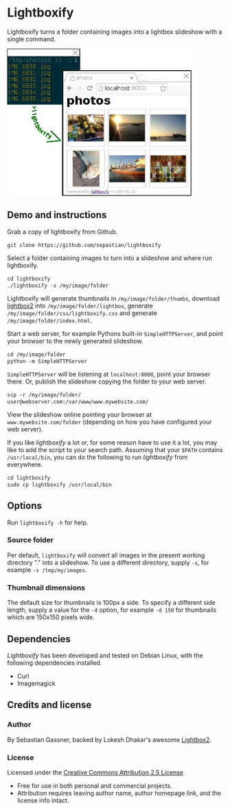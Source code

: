 # Lightboxify

Lightboxify turns a folder containing images into a lightbox slideshow with a single command.

![](doc/lightboxify.jpg)

## Demo and instructions

Grab a copy of lightboxify from Github.

    git clone https://github.com/sepastian/lightboxify

Select a folder containing images to turn into a slideshow and 
where run lightboxify.

    cd lightboxify
    ./lightboxify -s /my/image/folder

Lightboxify will generate thumbnails in `/my/image/folder/thumbs`, download
[lightbox2](http://lokeshdhakar.com/projects/lightbox2/) into `/my/image/folder/lightbox`, generate `/my/image/folder/css/lightboxify.css`
and generate `/my/image/folder/index.html`.

Start a web server, for example Pythons built-in `SimpleHTTPServer`, and
point your browser to the newly generated slideshow.

    cd /my/image/folder
    python -m SimpleHTTPServer

`SimpleHTTPServer` will be listening at `localhost:8000`, point your browser there.
Or, publish the slideshow copying the folder to your web server.

    scp -r /my/image/folder/ user@webserver.com:/var/www/www.mywebsite.com/

View the slideshow online pointing your browser at `www.mywebsite.com/folder`
(depending on how you have configured your web server).

If you like *lightboxify* a lot or, for some reason have to use it a lot,
you may like to add the script to your search path. Assuming that your `$PATH`
contains `/usr/local/bin`, you can do the following to run *lightboxify* from
everywhere.

    cd lightboxify
    sudo cp lightboxify /usr/local/bin

## Options

Run `lightboxify -h` for help.

### Source folder

Per default, `lightboxify` will convert all images in the present working directory "." into
a slideshow. To use a different directory, supply `-s`, for example `-s /tmp/my/images`.

### Thumbnail dimensions

The default size for thumbnails is 100px a side. To specify a different side length,
supply a value for the `-d` option, for example `-d 150` for thumbnails which are 150x150 pixels wide.

## Dependencies

*Lightboxify* has been developed and tested on Debian Linux, with the following
dependencies installed.

  * Curl
  * Imagemagick

## Credits and license

### Author
By Sebastian Gassner,
backed by Lokesh Dhakar's awesome
[Lightbox2](https://github.com/lokesh/lightbox2).

### License
Licensed under the [Creative Commons Attribution 2.5 License](http://creativecommons.org/licenses/by/2.5/)

* Free for use in both personal and commercial projects.
* Attribution requires leaving author name, author homepage link, and the license info intact.
